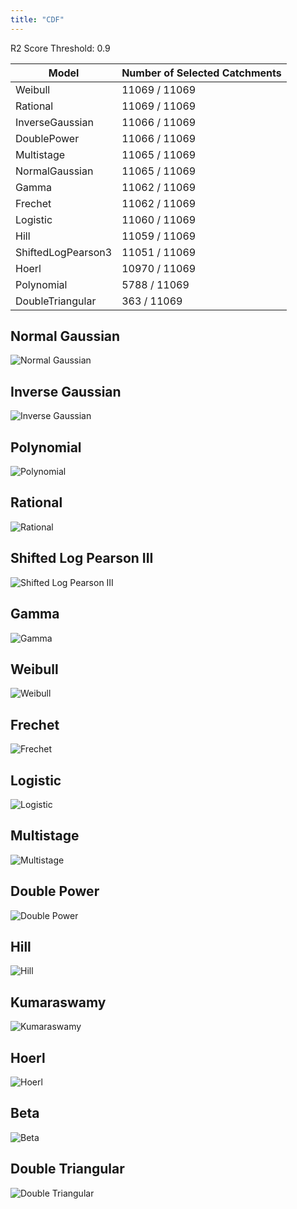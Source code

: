 ```yaml
---
title: "CDF"
---
```


R2 Score Threshold: 0.9

| Model              | Number of Selected Catchments |
| ------------------ | ----------------------------- |
| Weibull            | 11069 / 11069                 |
| Rational           | 11069 / 11069                 |
| InverseGaussian    | 11066 / 11069                 |
| DoublePower        | 11066 / 11069                 |
| Multistage         | 11065 / 11069                 |
| NormalGaussian     | 11065 / 11069                 |
| Gamma              | 11062 / 11069                 |
| Frechet            | 11062 / 11069                 |
| Logistic           | 11060 / 11069                 |
| Hill               | 11059 / 11069                 |
| ShiftedLogPearson3 | 11051 / 11069                 |
| Hoerl              | 10970 / 11069                 |
| Polynomial         | 5788 / 11069                  |
| DoubleTriangular   | 363 / 11069                   |

## Normal Gaussian

![Normal Gaussian](https://cdn.liblaf.top/share/WFIUH/results/param-dis/cdf/NormalGaussian.png)

## Inverse Gaussian

![Inverse Gaussian](https://cdn.liblaf.top/share/WFIUH/results/param-dis/cdf/InverseGaussian.png)

## Polynomial

![Polynomial](https://cdn.liblaf.top/share/WFIUH/results/param-dis/cdf/Polynomial.png)

## Rational

![Rational](https://cdn.liblaf.top/share/WFIUH/results/param-dis/cdf/Rational.png)

## Shifted Log Pearson III

![Shifted Log Pearson III](https://cdn.liblaf.top/share/WFIUH/results/param-dis/cdf/ShiftedLogPearson3.png)

## Gamma

![Gamma](https://cdn.liblaf.top/share/WFIUH/results/param-dis/cdf/Gamma.png)

## Weibull

![Weibull](https://cdn.liblaf.top/share/WFIUH/results/param-dis/cdf/Weibull.png)

## Frechet

![Frechet](https://cdn.liblaf.top/share/WFIUH/results/param-dis/cdf/Frechet.png)

## Logistic

![Logistic](https://cdn.liblaf.top/share/WFIUH/results/param-dis/cdf/Logistic.png)

## Multistage

![Multistage](https://cdn.liblaf.top/share/WFIUH/results/param-dis/cdf/Multistage.png)

## Double Power

![Double Power](https://cdn.liblaf.top/share/WFIUH/results/param-dis/cdf/DoublePower.png)

## Hill

![Hill](https://cdn.liblaf.top/share/WFIUH/results/param-dis/cdf/Hill.png)

## Kumaraswamy

![Kumaraswamy](https://cdn.liblaf.top/share/WFIUH/results/param-dis/cdf/Kumaraswamy.png)

## Hoerl

![Hoerl](https://cdn.liblaf.top/share/WFIUH/results/param-dis/cdf/Hoerl.png)

## Beta

![Beta](https://cdn.liblaf.top/share/WFIUH/results/param-dis/cdf/Beta.png)

## Double Triangular

![Double Triangular](https://cdn.liblaf.top/share/WFIUH/results/param-dis/cdf/DoubleTriangular.png)
